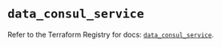 # `data_consul_service`

Refer to the Terraform Registry for docs: [`data_consul_service`](https://registry.terraform.io/providers/hashicorp/consul/2.20.0/docs/data-sources/service).
